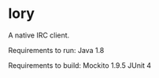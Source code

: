 lory
====

A native IRC client.

Requirements to run: 
Java 1.8

Requirements to build:
Mockito 1.9.5
JUnit 4

